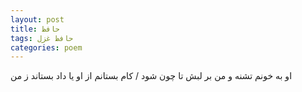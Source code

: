 ```yaml
---
layout: post
title: حافظ
tags: حافظ غزل
categories: poem
---
```


او به خونم تشنه و من بر لبش تا چون شود / کام بستانم از او یا داد بستاند ز من
